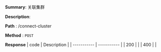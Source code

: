 **Summary**: 关联集群

**Description**:

**Path** : /connect-cluster

**Method** : `POST`

**Response**
| code      | Description |
| ----------- | ----------- |
|  200   |       |
|  400   |       |

